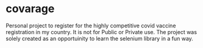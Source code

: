 # covarage
Personal project to register for the highly competitive covid vaccine registration in my country. It is not for Public or Private use. The project was solely created as an opportuinity to learn the selenium library in a fun way. 
